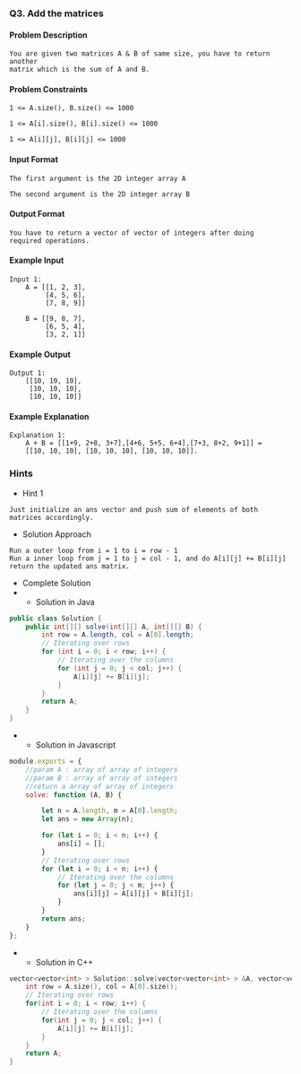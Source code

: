### Q3. Add the matrices
#### Problem Description
```text
You are given two matrices A & B of same size, you have to return another 
matrix which is the sum of A and B.
```
#### Problem Constraints
```text
1 <= A.size(), B.size() <= 1000

1 <= A[i].size(), B[i].size() <= 1000

1 <= A[i][j], B[i][j] <= 1000
```
#### Input Format
```text
The first argument is the 2D integer array A

The second argument is the 2D integer array B
```
#### Output Format
```text
You have to return a vector of vector of integers after doing 
required operations.
```
#### Example Input
```text
Input 1:
    A = [[1, 2, 3], 
         [4, 5, 6], 
         [7, 8, 9]]

    B = [[9, 8, 7], 
         [6, 5, 4], 
         [3, 2, 1]]
```
#### Example Output
```text
Output 1:
    [[10, 10, 10], 
     [10, 10, 10], 
     [10, 10, 10]]
```
#### Example Explanation
```text
Explanation 1:
    A + B = [[1+9, 2+8, 3+7],[4+6, 5+5, 6+4],[7+3, 8+2, 9+1]] = 
    [[10, 10, 10], [10, 10, 10], [10, 10, 10]].
```
### Hints
* Hint 1
```text
Just initialize an ans vector and push sum of elements of both matrices accordingly.
```
* Solution Approach
```text
Run a outer loop from i = 1 to i = row - 1
Run a inner loop from j = 1 to j = col - 1, and do A[i][j] += B[i][j]
return the updated ans matrix.
```
* Complete Solution
* * Solution in Java
```java
public class Solution {
    public int[][] solve(int[][] A, int[][] B) {
        int row = A.length, col = A[0].length;
        // Iterating over rows
        for (int i = 0; i < row; i++) {
            // Iterating over the columns
            for (int j = 0; j < col; j++) {
                A[i][j] += B[i][j];
            }
        }
        return A;
    }
}
```
* * Solution in Javascript
```javascript
module.exports = {
    //param A : array of array of integers
    //param B : array of array of integers
    //return a array of array of integers
    solve: function (A, B) {

        let n = A.length, m = A[0].length;
        let ans = new Array(n);

        for (let i = 0; i < n; i++) {
            ans[i] = [];
        }
        // Iterating over rows
        for (let i = 0; i < n; i++) {
            // Iterating over the columns
            for (let j = 0; j < m; j++) {
                ans[i][j] = A[i][j] + B[i][j];
            }
        }
        return ans;
    }
};

```
* * Solution in C++
```cpp
vector<vector<int> > Solution::solve(vector<vector<int> > &A, vector<vector<int> > &B) {
    int row = A.size(), col = A[0].size();
    // Iterating over rows
    for(int i = 0; i < row; i++) {
        // Iterating over the columns
        for(int j = 0; j < col; j++) {
            A[i][j] += B[i][j];
        }
    }
    return A;
}
```

